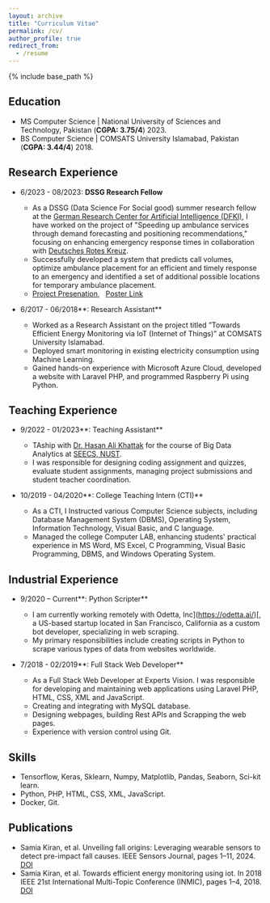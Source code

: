```yaml
---
layout: archive
title: "Curriculum Vitae"
permalink: /cv/
author_profile: true
redirect_from:
  - /resume
---
```


{% include base_path %}

## Education

* MS Computer Science \| National University of Sciences and Technology, Pakistan (**CGPA: 3.75/4**) 2023.
* BS Computer Science \| COMSATS University Islamabad, Pakistan (**CGPA: 3.44/4**) 2018.


## Research Experience

* 6/2023 - 08/2023: **DSSG Research Fellow**
    * As a DSSG (Data Science For Social good) summer research fellow at the [German Research Center for Artificial Intelligence (DFKI)](https://www.dfki.de/en/web/research/research-departments/data-science-and-its-applications), I have worked on the project of "Speeding up ambulance services through demand forecasting and positioning recommendations," focusing on enhancing emergency response times in collaboration with [Deutsches Rotes Kreuz](https://www.drk.de/).
    * Successfully developed a system that predicts call volumes, optimize ambulance placement for an efficient and timely response to an emergency and identified a set of additional possible locations for temporary ambulance placement.
    * [Project Presenation](https://www.youtube.com/watch?v=NOWofvaEsmk),&nbsp;&nbsp; [Poster Link](https://samiakiran.github.io/files/DRK_poster_2023.pdf)

* 6/2017 - 06/2018**: Research Assistant**
   * Worked as a Research Assistant on the project titled ”Towards Efficient Energy
      Monitoring via IoT (Internet of Things)” at COMSATS University Islamabad.
   * Deployed smart monitoring in existing electricity consumption using Machine Learning.
  *  Gained hands-on experience with Microsoft Azure Cloud, developed a website with Laravel PHP, and programmed Raspberry Pi using Python.

## Teaching Experience
* 9/2022 - 01/2023**: Teaching Assistant**
  * TAship with [Dr. Hasan Ali Khattak](https://github.com/hasanalikhattak) for the course of Big Data Analytics at [SEECS, NUST](https://seecs.nust.edu.pk/). 
  * I was responsible for designing coding assignment and quizzes, evaluate student assignments, managing project submissions and student teacher coordination.

* 10/2019 - 04/2020**: College Teaching Intern (CTI)**
  * As a CTI, I Instructed various Computer Science subjects, including Database Management System (DBMS), Operating System, Information Technology, Visual Basic, and C language.
  * Managed the college Computer LAB, enhancing students' practical experience in MS
  Word, MS Excel, C Programming, Visual Basic Programming, DBMS, and Windows
  Operating System.


## Industrial Experience

* 9/2020 – Current**: Python Scripter**
    * I am currently working remotely with Odetta, Inc](https://odetta.ai/)[, a US-based startup located in San Francisco, California as a custom bot developer, specializing in web scraping. 
    * My primary responsibilities include creating scripts in Python to scrape various types of data from websites worldwide.
   

* 7/2018 - 02/2019**: Full Stack Web Developer**
  * As a Full Stack Web Developer at Experts Vision. I was responsible for developing and maintaining web applications using Laravel PHP, HTML, CSS, XML and JavaScript. 
  * Creating and integrating with MySQL database. 
  * Designing webpages, building Rest APIs and Scrapping the web pages.
  * Experience with version control using Git.


  
## Skills

* Tensorflow, Keras, Sklearn, Numpy, Matplotlib, Pandas, Seaborn, Sci-kit learn.
* Python, PHP, HTML, CSS, XML, JavaScript.
* Docker, Git.

## Publications
* Samia Kiran, et al. Unveiling fall origins: Leveraging wearable sensors to detect pre-impact fall causes. IEEE Sensors Journal, pages 1–11, 2024. [DOI](https://ieeexplore.ieee.org/document/8595549)
* Samia Kiran, et al. Towards efficient energy monitoring using iot. In 2018 IEEE 21st International Multi-Topic Conference (INMIC), pages 1–4, 2018. [DOI](https://ieeexplore.ieee.org/document/10552639)


 
